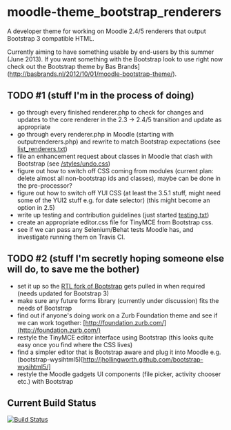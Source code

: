 moodle-theme_bootstrap_renderers
================================

A developer theme for working on Moodle 2.4/5 renderers that output Bootstrap 3 compatible HTML.

Currently aiming to have something usable by end-users by this summer (June 2013). If you want something with the Bootstrap look to use right now check out the Bootstrap theme by Bas Brands](http://basbrands.nl/2012/10/01/moodle-bootstrap-theme/).

TODO #1 (stuff I'm in the process of doing)
----

* go through every finished renderer.php to check for changes and updates to the core renderer in the 2.3 -> 2.4/5 transition and update as appropriate
* go through every renderer.php in Moodle (starting with outputrenderers.php) and rewrite to match Bootstrap expectations (see [list_renderers.txt](https://github.com/ds125v/moodle-theme_bootstrap_renderers/blob/master/info/list_renderers.txt))
* file an enhancement request about classes in Moodle that clash with Bootstrap (see [/styles/undo.css](https://github.com/ds125v/moodle-theme_bootstrap_renderers/blob/master/style/undo.css))
* figure out how to switch off CSS coming from modules (current plan: delete almost all non-bootstrap ids and classes), maybe can be done in the pre-processor?
* figure out how to switch off YUI CSS (at least the 3.5.1 stuff, might need some of the YUI2 stuff e.g. for date selector) (this might become an option in 2.5)
* write up testing and contribution guidelines (just started [testing.txt](https://github.com/ds125v/moodle-theme_bootstrap_renderers/blob/master/info/testing.txt))
* create an appropriate editor.css file for TinyMCE from Bootstrap css.
* see if we can pass any Selenium/Behat tests Moodle has, and investigate running them on Travis CI.

TODO #2 (stuff I'm secretly hoping someone else will do, to save me the bother)
----------------

* set it up so the [RTL fork of Bootstrap](https://github.com/AbdullahDiaa/Bootstrap-RTL) gets pulled in when required (needs updated for Bootstrap 3)
* make sure any future forms library (currently under discussion) fits the needs of Bootstrap
* find out if anyone's doing work on a Zurb Foundation theme and see if we can work together: [http://foundation.zurb.com/](http://foundation.zurb.com/)
* restyle the TinyMCE editor interface using Bootstrap (this looks quite easy once you find where the CSS lives)
* find a simpler editor that is Bootstrap aware and plug it into Moodle e.g. (bootstrap-wysihtml5)[http://jhollingworth.github.com/bootstrap-wysihtml5/] 
* restyle the Moodle gadgets UI components (file picker, activity chooser etc.) with Bootstrap 

Current Build Status
--------------------

[![Build Status](https://travis-ci.org/ds125v/moodle-theme_bootstrap_renderers.png)](https://travis-ci.org/ds125v/moodle-theme_bootstrap_renderers)
